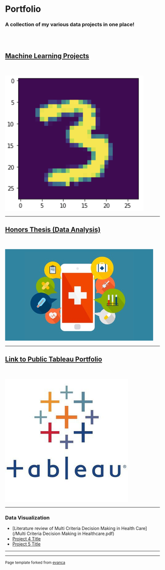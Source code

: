 # Portfolio
### A collection of my various data projects in one place!
<br><br>
## [Machine Learning Projects](/classification.md)

<br><br>
<img src="images/3.png?raw=true"/>

---
## [Honors Thesis (Data Analysis)](/thesis.md)
<br><br>
<img src="images/mhealth.jpg?raw=true"/>

---
## [Link to Public Tableau Portfolio](https://public.tableau.com/app/profile/jordan.howard)
<br><br>
<img src="images/tableau.png?raw=true"/>

---

### Data Visualization

- [Literature review of Multi Criteria Decision Making in Health Care](/Multi Criteria Decision Making in Healthcare.pdf)
- [Project 4 Title](http://example.com/)
- [Project 5 Title](http://example.com/)

---




---
<p style="font-size:12px">Page template forked from <a href="https://github.com/evanca/quick-portfolio">evanca</a></p>
<!-- Remove above link if you don't want to attibute -->
